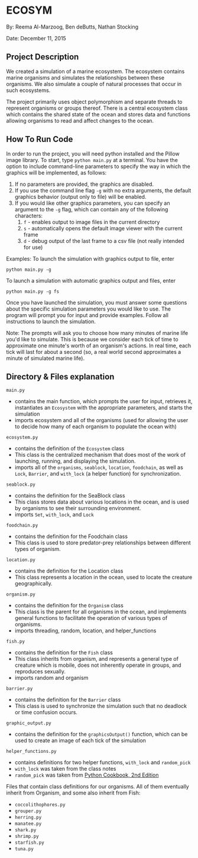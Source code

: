 # ECOSYM

By: Reema Al-Marzoog, Ben deButts, Nathan Stocking

Date: December 11, 2015


## Project Description


We created a simulation of a marine ecosystem. The ecosystem contains marine 
organisms and simulates the relationships between these organisms. We also 
simulate a couple of natural processes that occur in such ecosystems.

The project primarily uses object polymorphism and separate threads to represent
organisms or groups thereof. There is a central ecosystem class which contains 
the shared state of the ocean and stores data and functions allowing organisms 
to read and affect changes to the ocean.


## How To Run Code


In order to run the project, you will need python installed and the Pillow image
library.
To start, type 
    `python main.py`
at a terminal. You have the option to include command-line parameters to specify
the way in which the graphics will be implemented, as follows:
1. If no parameters are provided, the graphics are disabled.
2. If you use the command line flag `-g` with no extra arguments, the default 
    graphics behavior (output only to file) will be enabled.
3. If you would like other graphics parameters, you can specify an argument to 
    the `-g` flag, which can contain any of the following characters:
    1. `f` - enables output to image files in the current directory
    2. `s` - automatically opens the default image viewer with the current frame
    3. `d` - debug output of the last frame to a csv file (not really intended for
        use)

Examples:
To launch the simulation with graphics output to file, enter

`python main.py -g`

To launch a simulation with automatic graphics output and files, enter

`python main.py -g fs`

Once you have launched the simulation, you must answer some questions about the 
specific simulation parameters you would like to use. The program will prompt 
you for input and provide examples. Follow all instructions to launch the 
simulation.

Note:
The prompts will ask you to choose how many minutes of marine life you'd like to
simulate. This is because we consider each tick of time to approximate one 
minute's worth of an organism's actions. In real time, each tick will last for
about a second (so, a real world second approximates a minute of simulated 
marine life).


## Directory & Files explanation


`main.py`
- contains the main function, which prompts the user for input, retrieves it, 
    instantiates an `Ecosystem` with the appropriate parameters, and starts the 
    simulation
- imports ecosystem and all of the organisms (used for allowing the user to 
    decide how many of each organism to populate the ocean with)

`ecosystem.py`
- contains the definition of the `Ecosystem` class
- This class is the centralized mechanism that does most of the work of 
    launching, running, and displaying the simulation.
- imports all of the `organisms`, `seablock`, `location`, `foodchain`, as well as `Lock`,
    `Barrier`, and `with_lock` (a helper function) for synchronization.

`seablock.py`
- contains the definition for the SeaBlock class
- This class stores data about various locations in the ocean, and is used by 
    organisms to see their surrounding environment.
- imports `Set`, `with_lock`, and `Lock`

`foodchain.py`
- contains the definition for the Foodchain class
- This class is used to store predator-prey relationships between different 
    types of organism.

`location.py`
- contains the definition for the Location class
- This class represents a location in the ocean, used to locate the creature 
    geographically.

`organism.py`
- contains the definition for the `Organism` class
- This class is the parent for all organisms in the ocean, and implements 
    general functions to facilitate the operation of various types of organisms.
- imports threading, random, location, and helper_functions

`fish.py`
- contains the definition for the `Fish` class
- This class inherits from organism, and represents a general type of creature 
    which is mobile, does not inherently operate in groups, and reproduces 
    sexually.
- imports random and organism

`barrier.py`
- contains the definition for the `Barrier` class
- This class is used to synchronize the simulation such that no deadlock or 
    time confusion occurs.

`graphic_output.py`
- contains the definition for the `graphicsOutput()` function, which can be used 
    to create an image of each tick of the simulation

`helper_functions.py`
- contains definitions for two helper functions, `with_lock` and `random_pick`
- `with_lock` was taken from the class notes
- `random_pick` was taken from [Python Cookbook, 2nd Edition](http://bit.ly/1QfSwDs)

Files that contain class definitions for our organisms. All of them eventually 
inherit from Organism, and some also inherit from Fish:
- `coccolithophores.py`
- `grouper.py`
- `herring.py`
- `manatee.py`
- `shark.py`
- `shrimp.py`
- `starfish.py`
- `tuna.py`